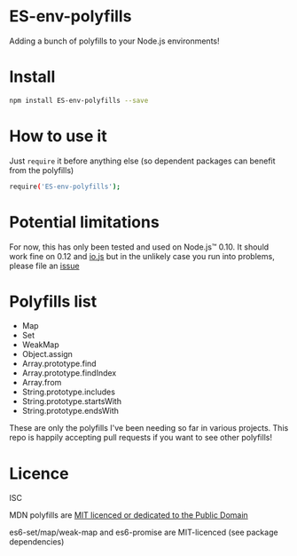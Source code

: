 # ES-env-polyfills

Adding a bunch of polyfills to your Node.js environments!


# Install

````sh
npm install ES-env-polyfills --save
````


# How to use it

Just `require` it before anything else (so dependent packages can benefit from the polyfills)

````sh
require('ES-env-polyfills');
````


# Potential limitations

For now, this has only been tested and used on Node.js™ 0.10.
It should work fine on 0.12 and [io.js](es6-promise) but in the unlikely case you run into problems, please file an [issue](https://github.com/DavidBruant/ES-env-polyfills/issues/new)


# Polyfills list

* Map
* Set
* WeakMap
* Object.assign
* Array.prototype.find
* Array.prototype.findIndex
* Array.from
* String.prototype.includes
* String.prototype.startsWith
* String.prototype.endsWith

These are only the polyfills I've been needing so far in various projects. This repo is happily accepting pull requests if you want to see other polyfills!

# Licence

ISC

MDN polyfills are [MIT licenced or dedicated to the Public Domain](https://developer.mozilla.org/en-US/docs/MDN/About#Copyrights_and_licenses)

es6-set/map/weak-map and es6-promise are MIT-licenced (see package dependencies)